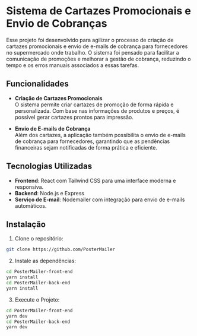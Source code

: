 # Sistema de Cartazes Promocionais e Envio de Cobranças

Esse projeto foi desenvolvido para agilizar o processo de criação de cartazes promocionais e envio de e-mails de cobrança para fornecedores no supermercado onde trabalho. O sistema foi pensado para facilitar a comunicação de promoções e melhorar a gestão de cobrança, reduzindo o tempo e os erros manuais associados a essas tarefas.

## Funcionalidades

- **Criação de Cartazes Promocionais**  
  O sistema permite criar cartazes de promoção de forma rápida e personalizada. Com base nas informações de produtos e preços, é possível gerar cartazes prontos para impressão.
  
- **Envio de E-mails de Cobrança**  
  Além dos cartazes, a aplicação também possibilita o envio de e-mails de cobrança para fornecedores, garantindo que as pendências financeiras sejam notificadas de forma prática e eficiente.

## Tecnologias Utilizadas

- **Frontend**: React com Tailwind CSS para uma interface moderna e responsiva.
- **Backend**: Node.js e Express
- **Serviço de E-mail**: Nodemailer com integração para envio de e-mails automáticos.

## Instalação

1. Clone o repositório:

  ```bash
  git clone https://github.com/PosterMailer
  ```
2. Instale as dependências:

   
  ```bash
  cd PosterMailer-front-end
  yarn install
  cd PosterMailer-back-end
  yarn install
  ```

3. Execute o Projeto:
  ```bash
  cd PosterMailer-front-end
  yarn dev
  cd PosterMailer-back-end
  yarn dev
